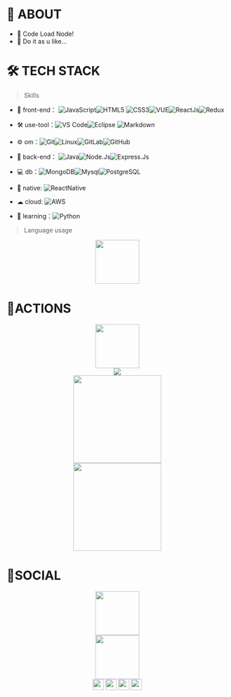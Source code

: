 # 🚀 ABOUT

- 🤔 Code Load Node!
- 💬 Do it as u like...

# 🛠 TECH STACK

> Skills

- 👯 front-end： ![JavaScript](https://img.shields.io/badge/-JavaScript-yellow?style=flat-circle&logo=javascript)![HTML5](https://img.shields.io/badge/-HTML5-yellow?style=flat-circle&logo=html5) ![CSS3](https://img.shields.io/badge/-CSS3-yellow?style=flat-circle&logo=css3)![VUE](https://img.shields.io/badge/-VUE-blue?style=flat-circle&logo=VUE)![ReactJs](https://img.shields.io/badge/React-20232A?style=flat-circle&logo=react&logoColor=61DAFB)![Redux](https://img.shields.io/badge/Redux-593D88?style=flat-circle&logo=redux&logoColor=white)

- :hammer_and_wrench: use-tool：![VS Code](https://img.shields.io/badge/-VSCode-blue?style=flat-circle&logo=VSCode)![Eclipse](https://img.shields.io/badge/Eclipse-2C2255?style=flat-circle&logo=eclipse&logoColor=white) ![Markdown](https://img.shields.io/badge/-Markdown-black?style=flat-circle&logo=markdown)

- ⚙️ om：![Git](https://img.shields.io/badge/-Git-yellow?style=flat-circle&logo=git)![Linux](https://img.shields.io/badge/-Linux-gray?style=flat-circle&logo=Linux)![GitLab](https://img.shields.io/badge/-GitLab-orange?style=flat-circle&logo=GitLab)![GitHub](https://img.shields.io/badge/-GitHub-black?style=flat-circle&logo=GitHub)

- 🔭 back-end： ![Java](https://img.shields.io/badge/-Java-gray?style=flat-circle&logo=java)![Node.Js](https://img.shields.io/badge/Node.js-43853D?style=flat-circle&logo=node.js&logoColor=white)![Express.Js](https://img.shields.io/badge/Express.js-404D59?style=flat-circle)

- 💻 db：![MongoDB](https://img.shields.io/badge/-MongoDB-blue?style=flat-circle&logo=MongoDB)![Mysql](https://img.shields.io/badge/-Mysql-white?style=flat-circle&logo=mysql)![PostgreSQL](https://img.shields.io/badge/PostgreSQL-316192?style=flat-circle&logo=postgresql&logoColor=white)

- 📱 native: ![ReactNative](https://img.shields.io/badge/React_Native-20232A?style=flat-circle&logo=react&logoColor=61DAFB)

- ☁ cloud: ![AWS](https://img.shields.io/badge/Amazon_AWS-232F3E?style=flat-circle&logo=amazon-aws&logoColor=white)

- 🌱 learning：![Python](https://img.shields.io/badge/-Python-yellow?style=flat-circle&logo=Python)

> Language usage

<div align="center">
    <img height="100px" src="https://github-readme-stats.vercel.app/api/top-langs/?username=apfreak7&layout=compact"/>
</div>

# 🔭ACTIONS

<div align="center">
    <img height="100px" src="https://github-readme-streak-stats.herokuapp.com/?user=apfreak7"/>
</div>
<div align="center">
	<img src="https://cdn.jsdelivr.net/gh/apfreak7/apfreak7/assets/github-contribution-grid-snake.svg" />
</div>

<div align="center">
    <img height="200px" src="https://activity-graph.herokuapp.com/graph?username=apfreak7&theme=github"/>
</div>

<div align="center">
    <img height="200px" src="https://metrics.lecoq.io/apfreak7?template=classic&config.timezone=Asia%2FMumbai"/>
</div>

# 🌱SOCIAL

<div align="center">
    <img height="100px" src="https://github-profile-trophy.vercel.app/?username=apfreak7&&title=MultiLanguage,Repositories,Commits&column=3&margin-w=30&margin-h=15"/>
</div>

<div align="center">
    <img height="100px" src="https://github-readme-stats.vercel.app/api?username=apfreak7&show_icons=true&theme=radical"/>
</div>

<div align='center'>
    <a href='https://www.instagram.com/anirudh.panda'><img height='25px' src="https://img.shields.io/badge/Instagram-E4405F?style=flat-circle&logo=instagram&logoColor=white" /></a>
    <a href='https://www.linkedin.com/in/anirudh-panda-205398182'><img height='25px' src="https://img.shields.io/badge/LinkedIn-0077B5?style=flat-circle&logo=linkedin&logoColor=white" /></a>
    <a href='https://www.snapchat.com/apfreak7'><img height='25px' src="https://img.shields.io/badge/Snapchat-FFFC00?style=flat-circle&logo=snapchat&logoColor=white" /></a>
    <a href='mailto: anirudhpanda3@gmail.com'><img height='25px' src="https://img.shields.io/badge/Gmail-D14836?style=flat-circle&logo=gmail&logoColor=white" /></a>
</div>
